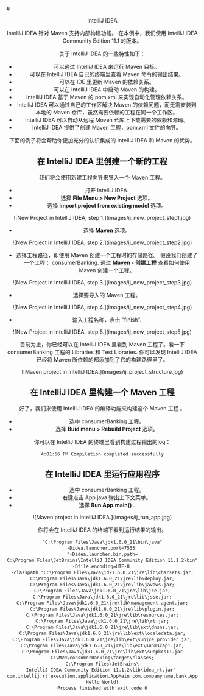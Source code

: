 #<center> IntelliJ IDEA

IntelliJ IDEA 针对 Maven 支持内部构建功能。 在本例中，我们使用 IntelliJ IDEA Community Edition 11.1 的版本。

关于 IntelliJ IDEA 的一些特性如下：

- 可以通过 IntelliJ IDEA 来运行 Maven 目标。
- 可以在 IntelliJ IDEA 自己的终端里查看 Maven 命令的输出结果。
- 可以在 IDE 里更新 Maven 的依赖关系。
- 可以在 IntelliJ IDEA 中启动 Maven 的构建。
- IntelliJ IDEA 基于 Maven 的 pom.xml 来实现自动化管理依赖关系。
- IntelliJ IDEA 可以通过自己的工作区解决 Maven 的依赖问题，而无需安装到本地的 Maven 仓库，虽然需要依赖的工程在同一个工作区。
- IntelliJ IDEA 可以自动从远程 Moven 仓库上下载需要的依赖和源码。 
- IntelliJ IDEA 提供了创建 Maven 工程，pom.xml 文件的向导。 


下面的例子将会帮助你更加充分的认识集成的 IntelliJ IDEA 和 Maven 的优势。

## 在 IntelliJ IDEA 里创建一个新的工程
我们将会使用新建工程向导来导入一个 Maven 工程。

- 打开 IntelliJ IDEA.
- 选择 **File Menu > New Project** 选项。
- 选择 **import project from existing model** 选项。

<center>
![New Project in IntelliJ IDEA, step 1.](images/ij_new_project_step1.jpg)
</center>

- 选择 **Maven** 选项。
<center>
![New Project in IntelliJ IDEA, step 2.](images/ij_new_project_step2.jpg)
</center>

- 选择工程路径，即使用 Maven 创建一个工程时的存储路径。 假设我们创建了一个工程： consumerBanking. 通过 [**Maven - 创建工程**](maven-9-creating-project.md) 查看如何使用 Maven 创建一个工程。
<center>
![New Project in IntelliJ IDEA, step 3.](images/ij_new_project_step3.jpg)
</center>

- 选择要导入的 Maven 工程。
<center>
![New Project in IntelliJ IDEA, step 4.](images/ij_new_project_step4.jpg)
</center>

- 输入工程名称，点击 "finish".
<center>
![New Project in IntelliJ IDEA, step 5.](images/ij_new_project_step5.jpg)
</center>

目前为止，你已经可以在 IntelliJ IDEA 里看到 Maven 工程了。看一下 consumerBanking 工程的 Libraries 和 Test Libraries. 你可以发现 IntelliJ IDEA 已经将 Maven 所依赖的都添加到了它的构建路径里了。

<center>
![Maven project in IntelliJ IDEA.](images/ij_project_structure.jpg)
</center>

## 在 IntelliJ IDEA 里构建一个 Maven 工程
好了，我们来使用 IntelliJ IDEA 的编译功能来构建这个 Maven 工程 。

- 选中 consumerBanking 工程。
- 选择 **Buid menu > Rebuild Project** 选项。

你可以在 IntelliJ IDEA 的终端里看到构建过程输出的log：

```
4:01:56 PM Compilation completed successfully
```

## 在 IntelliJ IDEA 里运行应用程序

- 选中 consumerBanking 工程。
- 右键点击 App.java 弹出上下文菜单。
- 选择 **Run App.main()** .

<center>
![Maven project in IntelliJ IDEA.](images/ij_run_app.jpg)
</center>

你将会在 IntelliJ IDEA 的终端下看到运行结果的输出。

```
"C:\Program Files\Java\jdk1.6.0_21\bin\java"
-Didea.launcher.port=7533 
"-Didea.launcher.bin.path=
C:\Program Files\JetBrains\IntelliJ IDEA Community Edition 11.1.2\bin"
-Dfile.encoding=UTF-8 
-classpath "C:\Program Files\Java\jdk1.6.0_21\jre\lib\charsets.jar;
C:\Program Files\Java\jdk1.6.0_21\jre\lib\deploy.jar;
C:\Program Files\Java\jdk1.6.0_21\jre\lib\javaws.jar;
C:\Program Files\Java\jdk1.6.0_21\jre\lib\jce.jar;
C:\Program Files\Java\jdk1.6.0_21\jre\lib\jsse.jar;
C:\Program Files\Java\jdk1.6.0_21\jre\lib\management-agent.jar;
C:\Program Files\Java\jdk1.6.0_21\jre\lib\plugin.jar;
C:\Program Files\Java\jdk1.6.0_21\jre\lib\resources.jar;
C:\Program Files\Java\jdk1.6.0_21\jre\lib\rt.jar;
C:\Program Files\Java\jdk1.6.0_21\jre\lib\ext\dnsns.jar;
C:\Program Files\Java\jdk1.6.0_21\jre\lib\ext\localedata.jar;
C:\Program Files\Java\jdk1.6.0_21\jre\lib\ext\sunjce_provider.jar;
C:\Program Files\Java\jdk1.6.0_21\jre\lib\ext\sunmscapi.jar;
C:\Program Files\Java\jdk1.6.0_21\jre\lib\ext\sunpkcs11.jar
C:\MVN\consumerBanking\target\classes;
C:\Program Files\JetBrains\
IntelliJ IDEA Community Edition 11.1.2\lib\idea_rt.jar" 
com.intellij.rt.execution.application.AppMain com.companyname.bank.App
Hello World!
Process finished with exit code 0
```